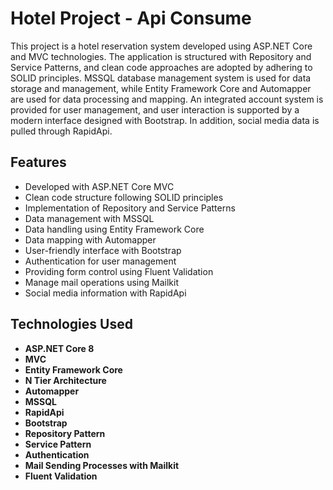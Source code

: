 # Hotel Project - Api Consume

This project is a hotel reservation system developed using ASP.NET Core and MVC technologies. The application is structured with Repository and Service Patterns, and clean code approaches are adopted by adhering to SOLID principles. MSSQL database management system is used for data storage and management, while Entity Framework Core and Automapper are used for data processing and mapping. An integrated account system is provided for user management, and user interaction is supported by a modern interface designed with Bootstrap. In addition, social media data is pulled through RapidApi.

## Features

- Developed with ASP.NET Core MVC
- Clean code structure following SOLID principles
- Implementation of Repository and Service Patterns
- Data management with MSSQL
- Data handling using Entity Framework Core
- Data mapping with Automapper
- User-friendly interface with Bootstrap
- Authentication for user management
- Providing form control using Fluent Validation
- Manage mail operations using Mailkit
- Social media information with RapidApi

## Technologies Used

- **ASP.NET Core 8**
- **MVC**
- **Entity Framework Core**
- **N Tier Architecture**
- **Automapper**
- **MSSQL**
- **RapidApi**
- **Bootstrap**
- **Repository Pattern**
- **Service Pattern**
- **Authentication**
- **Mail Sending Processes with Mailkit**
- **Fluent Validation**
